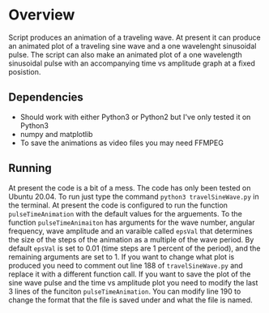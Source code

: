 # Overview
Script produces an animation of a traveling wave.
At present it can produce an animated plot of a traveling sine wave and a one wavelenght sinusoidal pulse.
The script can also make an animated plot of a one wavelength sinusoidal pulse with an accompanying time vs amplitude graph at a fixed posistion. 

## Dependencies
* Should work with either Python3 or Python2 but I've only tested it on Python3
* numpy and matplotlib
* To save the animations as video files you may need FFMPEG

## Running
At present the code is a bit of a mess.
The code has only been tested on Ubuntu 20.04.
To run just type the command `python3 travelSineWave.py` in the terminal.
At present the code is configured to run the function `pulseTimeAnimation` with the default values for the arguements.
To the function `pulseTimeAnimaiton` has arguments for the wave number, angular frequency, wave amplitude and an varaible called `epsVal` that determines the size of the steps of the animation as a multiple of the wave period.
By default `epsVal` is set to 0.01 (time steps are 1 percent of the period), and the remaining arguments are set to 1.
If you want to change what plot is produced you need to comment out line 188 of `travelSineWave.py` and replace it with a different function call.
If you want to save the plot of the sine wave pulse and the time vs amplitude plot you need to modify the last 3 lines of the funciton `pulseTimeAnimation`.
You can modify line 190 to change the format that the file is saved under and what the file is named.
